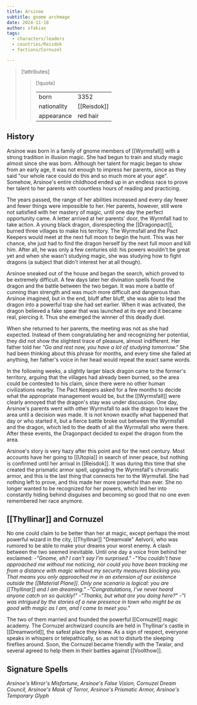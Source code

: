 ```yaml
---
title: Arsinoe
subtitle: gnome archmage
date: 2024-11-18
author: sfakias
tags:
  - characters/leaders
  - countries/Reisdok
  - factions/Cornuzel

---
```

> [!attributes]
> 
> > [!quote]
> >
> > | | |
> > | --- | --- |
> > | born | 3352 |
> > | nationality | [[Reisdok]] |
> > | appearance | red hair |

## History

Arsinoe was born in a family of gnome members of [[Wyrmsfall]] with a strong tradition in illusion magic. She had begun to train and study magic almost since she was born. Although her talent for magic began to show from an early age, it was not enough to impress her parents, since as they said "our whole race could do this and so much more at your age". Somehow, Arsinoe's entire childhood ended up in an endless race to prove her talent to her parents with countless hours of reading and practicing.

The years passed, the range of her abilities increased and every day fewer and fewer things were impossible to her. Her parents, however, still were not satisfied with her mastery of magic, until one day the perfect opportunity came. A letter arrived at her parents' door, the Wyrmfall had to take action. A young black dragon, disrespecting the [[Dragonpact]], burned three villages to make his territory. The Wyrmsfall and the Pact Keepers would meet at the next full moon to begin the hunt. This was her chance, she just had to find the dragon herself by the next full moon and kill him. After all, he was only a few centuries old: his powers wouldn't be great yet and when she wasn't studying magic, she was studying how to fight dragons (a subject that didn't interest her at all though).

Arsinoe sneaked out of the house and began the search, which proved to be extremely difficult. A few days later her divination spells found the dragon and the battle between the two began. It was more a battle of cunning than strength and was much more difficult and dangerous than Arsinoe imagined, but in the end, bluff after bluff, she was able to lead the dragon into a powerful trap she had set earlier. When it was activated, the dragon believed a fake spear that was launched at its eye and it became real, piercing it. Thus she emerged the winner of this deadly duel.

When she returned to her parents, the meeting was not as she had expected. Instead of them congratulating her and recognizing her potential, they did not show the slightest trace of pleasure, almost indifferent. Her father told her _"Go and rest now, you have a lot of studying tomorrow."_ She had been thinking about this phrase for months, and every time she failed at anything, her father's voice in her head would repeat the exact same words.

In the following weeks, a slightly larger black dragon came to the former's territory, arguing that the villages had already been burned, so the area could be contested to his claim, since there were no other human civilizations nearby. The Pact Keepers asked for a few months to decide what the appropriate management would be, but the [[Wyrmsfall]] were clearly annoyed that the dragon's stay was under discussion. One day, Arsinoe's parents went with other Wyrmsfall to ask the dragon to leave the area until a decision was made. It is not known exactly what happened that day or who started it, but a fierce battle broke out between the Wyrmsfall and the dragon, which led to the death of all the Wyrmsfall who were there. After these events, the Dragonpact decided to expel the dragon from the area.

Arsinoe's story is very hazy after this point and for the next century. Most accounts have her going to [[Utopia]] in search of inner peace, but nothing is confirmed until her arrival in [[Reisdok]]. It was during this time that she created the prismatic armor spell, upgrading the Wyrmsfall's chromatic armor, and this is the last thing that connects her to the Wyrmsfall. She had nothing left to prove, and this made her more powerful than ever. She no longer wanted to be recognized for her powers, which led her into constantly hiding behind disguises and becoming so good that no one even remembered her race anymore.

## [[Thyllinar]] and Cornuzel

No one could claim to be better than her at magic, except perhaps the most powerful wizard in the city, [[Thyllinar]] "Dreamvale" Aelvorii, who was rumored to be able to make your dreams your worst enemy. A clash between the two seemed inevitable. 
Until one day a voice from behind her exclaimed:
-_"Gnome, eh? I can't say I'm surprised."_
-_"You couldn't have approached me without me noticing, nor could you have been tracking me from a distance with magic without my security measures blocking you. That means you only approached me in an extension of our existence outside the [[Material Plane]]. Only one scenario is logical: you are [[Thyllinar]] and I am dreaming."_
-_"Congratulations, I've never heard anyone catch on so quickly!"_
-_"Thanks, but what are you doing here?_"
-_"I was intrigued by the stories of a new presence in town who might be as good with magic as I am, and I came to meet you."_

The two of them married and founded the powerful [[Cornuzel]] magic academy. The Cornuzel archwizard councils are held in Thyllinar's castle in [[Dreamworld]], the safest place they knew. As a sign of respect, everyone speaks in whispers or telepathically, so as not to disturb the sleeping fireflies around. Soon, the Cornuzel became friendly with the Twalar, and several agreed to help them in their battles against [[Voolthow]].

## Signature Spells

*Arsinoe's Mirror's Misfortune, Arsinoe's False Vision, Cornuzel Dream Council, Arsinoe's Mask of Terror, Arsinoe's Prismatic Armor, Arsinoe's Temporary Glyph*